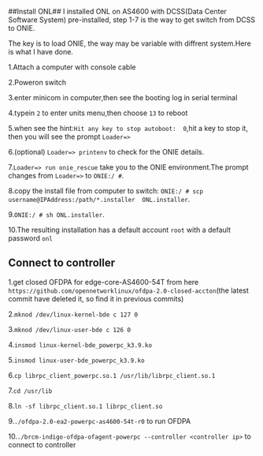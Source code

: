 ##Install ONL##
I installed ONL on AS4600 with DCSS(Data Center Software System) pre-installed, step 1-7 is the way to get switch from DCSS to ONIE.

The key is to load ONIE, the way may be variable with diffrent system.Here is what I have done.

1.Attach a computer with console cable

2.Poweron switch

3.enter minicom in computer,then see the booting log in serial terminal

4.typein `2` to enter units menu,then choose `13` to reboot

5.when see the hint:`Hit any key to stop autoboot:  0`,hit a key to stop it, then you will see the prompt `Loader=>`

6.(optional) `Loader=> printenv` to check for the ONIE details.

7.`Loader=> run onie_rescue` take you to the ONIE environment.The prompt changes from `Loader=>` to `ONIE:/ #`.

8.copy the install file from computer to switch:
`ONIE:/ # scp username@IPAddress:/path/*.installer  ONL.installer`.

9.`ONIE:/ # sh ONL.installer`.

10.The resulting installation has a default account `root` with a default password `onl`

## Connect to controller ##
1.get closed OFDPA for edge-core-AS4600-54T from here `https://github.com/opennetworklinux/ofdpa-2.0-closed-accton`(the latest commit have deleted it, so find it in previous commits) 

2.`mknod /dev/linux-kernel-bde c 127 0`

3.`mknod /dev/linux-user-bde c 126 0`

4.`insmod linux-kernel-bde_powerpc_k3.9.ko`

5.`insmod linux-user-bde_powerpc_k3.9.ko`

6.`cp librpc_client_powerpc.so.1 /usr/lib/librpc_client.so.1`

7.`cd /usr/lib`

8.`ln -sf librpc_client.so.1 librpc_client.so`

9.`./ofdpa-2.0-ea2-powerpc-as4600-54t-r0` to run OFDPA

10.`./brcm-indigo-ofdpa-ofagent-powerpc --controller <controller ip>` to connect to controller
